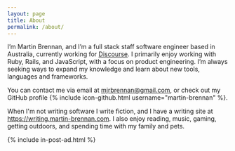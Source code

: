 ```yaml
---
layout: page
title: About
permalink: /about/
---
```


I’m Martin Brennan, and I’m a full stack staff software engineer based in Australia, currently working for [Discourse](https://discourse.org). I primarily enjoy working with Ruby, Rails, and JavaScript, with a focus on product engineering. I’m always seeking ways to expand my knowledge and learn about new tools, languages and frameworks.

You can contact me via email at <a href="mailto:mjrbrennan@gmail.com">mjrbrennan@gmail.com</a>, or check out my GitHub profile {% include icon-github.html username="martin-brennan" %}.

When I'm not writing software I write fiction, and I have a writing site at <a href="https://writing.martin-brennan.com">https://writing.martin-brennan.com</a>. I also enjoy reading, music, gaming, getting outdoors, and spending time with my family and pets.

{% include in-post-ad.html %}
